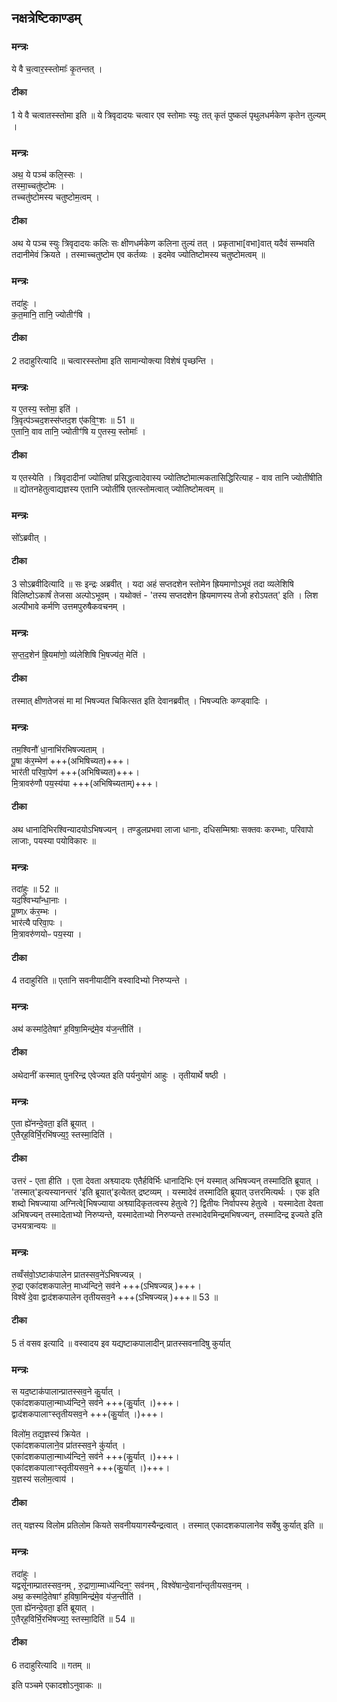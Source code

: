 

## नक्षत्रेष्टिकाण्डम्‌
### मन्त्रः
ये वै च॒त्वार॒स्स्तोमाः᳚ कृ॒तन्तत् ।  

####  टीका
1 ये वै चत्वातस्स्तोमा इति ॥ ये त्रिवृदादयः चत्वार एव स्तोमाः स्युः तत् कृतं पुष्कलं पृथुलधर्मकेण कृतेन तुल्यम् ।

### मन्त्रः
अथ॒ ये पञ्च॑ कलि॒स्सः ।  
तस्मा॒च्चतु॑ष्टोमः ।  
तच्चतु॑ष्टोमस्य चतुष्टोम॒त्वम् ।  
####  टीका
अथ ये पञ्च स्युः त्रिवृदादयः कलिः सः क्षीणधर्मकेण कलिना तुल्यं तत् । प्रकृताभा[वभा]वात् यदैवं सम्भवति तदानीमेवं क्रियते । तस्माच्चतुष्टोम एव कर्तव्यः । इदमेव ज्योतिष्टोमस्य चतुष्टोमत्वम् ॥

### मन्त्रः
तदा॑हुः ।  
क॒त॒मानि॒ तानि॒ ज्योतीꣳ॑षि ।

####  टीका
2 तदाहुरित्यादि ॥ चत्वारस्स्तोमा इति सामान्योक्त्या विशेषं पृच्छन्ति ।
### मन्त्रः
य ए॒तस्य॒ स्तोमा॒ इति॑ ।  
त्रि॒वृत्प॑ञ्चद॒शस्स॑प्तद॒श ए॑कवि॒ꣳ॒शः ॥ 51 ॥  
ए॒तानि॒ वाव तानि॒ ज्योतीꣳ॑षि य ए॒तस्य॒ स्तोमाः᳚ ।  
####  टीका
य एतस्येति । त्रिवृदादीनां ज्योतिषां प्रसिद्धत्वादेवास्य ज्योतिष्टोमात्मकतासिद्धिरित्याह - वाव तानि ज्योतींषीति ॥ द्योतनहेतुत्वाद्यज्ञस्य एतानि ज्योतींषि एतत्स्तोमत्वात् ज्योतिष्टोमत्वम् ॥

### मन्त्रः
सो᳚ऽब्रवीत् ।  

####  टीका
3 सोऽब्रवीदित्यादि ॥ सः इन्द्रः अब्रवीत् ।
यदा अहं सप्तदशेन स्तोमेन ह्रियमाणोऽभूवं तदा व्यलेशिषि विलिष्टोऽकार्षं तेजसा अल्पोऽभूवम् । यथोक्तं - 'तस्य सप्तदशेन ह्रियमाणस्य तेजो हरोऽपतत्' इति । लिश अल्पीभावे कर्मणि उत्तमपुरुषैकवचनम् ।
### मन्त्रः
स॒प्त॒द॒शेन॑ ह्रि॒यमा॑णो॒ व्य॑लेशिषि भि॒षज्य॑त॒ मेति॑ ।  

####  टीका
तस्मात् क्षीणतेजसं मा मां भिषज्यत चिकित्सत इति देवानब्रवीत् । भिषज्यतिः कण्ड्वादिः ।
### मन्त्रः
तम॒श्विनौ॑ धा॒नाभि॑रभिषज्यताम् ।  
पू॒षा क॑र॒म्भेण॑ +++(अभिषिच्यत)+++।   
भार॑ती परिवा॒पेण॑ +++(अभिषिच्यत)+++।   
मि॒त्रावरु॑णौ पय॒स्य॑या +++(अभिषिच्यताम्)+++।  
####  टीका
अथ धानादिभिरश्विन्यादयोऽभिषज्यन् । तण्डुलप्रभवा लाजा धानाः, दधिसम्मिश्राः सक्तवः करम्भाः, परिवापो लाजाः, पयस्या पयोविकारः ॥

### मन्त्रः
तदा॑हुः ॥ 52 ॥  
यद॒श्विभ्या᳚न्धा॒नाः ।  
पू॒ष्णᳵ क॑र॒म्भः ।  
भार॑त्यै परिवा॒पः ।  
मि॒त्रावरु॑णयोᳶ पय॒स्या ।
####  टीका
4 तदाहुरिति ॥ एतानि सवनीयादीनि वस्वादिभ्यो निरुप्यन्ते ।
### मन्त्रः
अथ॑ कस्मा॑दे॒तेषाꣳ॑ ह॒विषा॒मिन्द्र॑मे॒व य॑ज॒न्तीति॑ ।  

####  टीका
अथेदानीं कस्मात् पुनरिन्द्र एवेज्यत इति पर्यनुयोगं आहुः । तृतीयार्थे षष्ठी ।
### मन्त्रः
ए॒ता ह्ये॑नन्दे॒वता॒ इति॑ ब्रूयात् ।  
ए॒तैर्‌ह॒विर्भि॒रभि॑षज्य॒ꣵ॒ स्तस्मा॒दिति॑ ।  
####  टीका
उत्तरं - एता हीति । एता देवता अश्व्यादयः एतैर्हविर्भिः धानादिभिः एनं यस्मात् अभिषज्यन् तस्मादिति ब्रूयात् । 'तस्मात्'इत्यस्यानन्तरं 'इति ब्रूयात्'इत्येतत् द्रष्टव्यम् । यस्मादेवं तस्मादिति ब्रूयात् उत्तरमित्यर्थः । एक इति शब्दो भिषज्याया अग्नित्वे[भिषज्याया अश्व्यादिकृतत्वस्य हेतुत्वे ?] द्वितीयः निर्वापस्य हेतुत्वे । यस्मादेता देवता अभिषज्यन् तस्मादेताभ्यो निरुप्यन्ते, यस्मादेताभ्यो निरुप्यन्ते तस्भादेवमिन्द्रमभिषज्यन्, तस्मादिन्द्र इज्यते इति उभयत्रान्वयः ॥

### मन्त्रः
तव्वँस॑वो॒ऽष्टाक॑पालेन प्रातस्सव॒ने॑ऽभिषज्यन्न् ।  
रु॒द्रा एका॑दशकपालेन॒ माध्य॑न्दिने॒ सव॑ने +++(ऽभिषज्यन्न् )+++।  
विश्वे॑ दे॒वा द्वाद॑शकपालेन तृतीयसव॒ने +++(ऽभिषज्यन्न् )+++॥ 53 ॥  
####  टीका
5 तं वसव इत्यादि ॥ वस्वादय इव यद्यष्टाकपालादीन् प्रातस्सवनादिषु कुर्यात्
### मन्त्रः

स यद॒ष्टाक॑पालान्प्रातस्सव॒ने कु॒र्यात् ।  
एका॑दशकपाला॒न्माध्य॑न्दिने॒ सव॑ने +++(कु॒र्यात् ।)+++।  
द्वाद॑शकपालाꣳस्तृतीयसव॒ने +++(कु॒र्यात् ।)+++।  

विलो॑म॒ तद्य॒ज्ञस्य॑ क्रियेत ।  
एका॑दशकपालाने॒व प्रा॑तस्सव॒ने कु॑र्यात् ।  
एका॑दशकपाला॒न्माध्य॑न्दिने॒ सव॑ने +++(कु॒र्यात् ।)+++।  
एका॑दशकपालाꣳस्तृतीयसव॒ने +++(कु॒र्यात् ।)+++।  
य॒ज्ञस्य॑ सलोम॒त्वाय॑ ।  
####  टीका
तत् यज्ञस्य विलोम प्रतिलोम कियते सवनीययागस्यैन्द्रत्वात् । तस्मात् एकादशकपालानेव सर्वेषु कुर्यात् इति ॥

### मन्त्रः
तदा॑हुः ।  
यद्वसू॑नाम्प्रातस्सव॒नम् , रु॒द्राणा॒म्माध्य॑न्दिन॒ꣳ॒ सव॑नम् , विश्वे॑षान्दे॒वाना᳚न्तृतीयसव॒नम् ।  
अथ॒ कस्मा॑दे॒तेषाꣳ॑ ह॒विषा॒मिन्द्र॑मे॒व य॑ज॒न्तीति॑ ।  
ए॒ता ह्ये॑नन्दे॒वता॒ इति॑ ब्रूयात् ।  
ए॒तैर्‌ह॒विर्भि॒रभि॑षज्य॒ꣵ॒ स्तस्मा॒दिति॑ ॥ 54 ॥  
####  टीका
6 तदाहुरित्यादि ॥ गतम् ॥


इति पञ्चमे एकादशोऽनुवाकः ॥  
